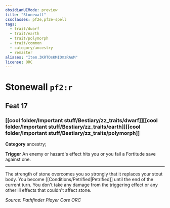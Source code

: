 ```yaml
---
obsidianUIMode: preview
title: "Stonewall"
cssclasses: pf2e,pf2e-spell
tags:
  - trait/dwarf
  - trait/earth
  - trait/polymorph
  - trait/common
  - category/ancestry
  - remaster
aliases: "Item.3KRTOsKMIOmzRAuM"
license: ORC
---
```

# Stonewall `pf2:r`
## Feat 17
### [[cool folder/Important stuff/Bestiary/zz_traits/dwarf]][[cool folder/Important stuff/Bestiary/zz_traits/earth]][[cool folder/Important stuff/Bestiary/zz_traits/polymorph]]

**Category** ancestry; 




**Trigger** An enemy or hazard's effect hits you or you fail a Fortitude save against one.

* * *

The strength of stone overcomes you so strongly that it replaces your stout body. You become [[Conditions/Petrified|Petrified]] until the end of the current turn. You don't take any damage from the triggering effect or any other ill effects that couldn't affect stone.

*Source: Pathfinder Player Core*
*ORC*